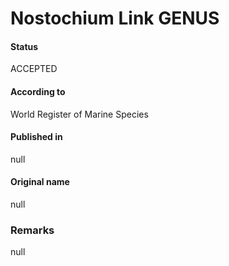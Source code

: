 Nostochium Link GENUS
=======

#### Status
ACCEPTED

#### According to
World Register of Marine Species

#### Published in
null

#### Original name
null

### Remarks
null